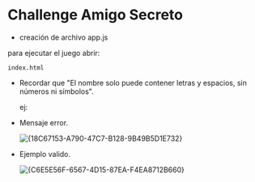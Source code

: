 <h1> Challenge Amigo Secreto</h1>

- creación de archivo app.js

para ejecutar el juego abrir:

  ```index.html```

- Recordar que "El nombre solo puede contener letras y espacios, sin números ni símbolos". 
  
  ej:
  
- Mensaje error.
 
  ![{18C67153-A790-47C7-B128-9B49B5D1E732}](https://github.com/user-attachments/assets/e41004be-d196-424d-aaa4-5cf11200bccd)

- Ejemplo valido.
  
  ![{C6E5E56F-6567-4D15-87EA-F4EA8712B660}](https://github.com/user-attachments/assets/3bca77f2-aed0-4a9d-837e-2309ca8077ba)

